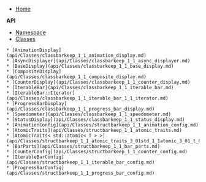 
* [Home](/)

__API__
* [Namespace](api/Namespaces/namespacebarkeep)
* [Classes](api/Classes/)
<!-- api -->
    * [AnimationDisplay](api/Classes/classbarkeep_1_1_animation_display.md)
    * [AsyncDisplayer](api/Classes/classbarkeep_1_1_async_displayer.md)
    * [BaseDisplay](api/Classes/classbarkeep_1_1_base_display.md)
    * [CompositeDisplay](api/Classes/classbarkeep_1_1_composite_display.md)
    * [CounterDisplay](api/Classes/classbarkeep_1_1_counter_display.md)
    * [IterableBar](api/Classes/classbarkeep_1_1_iterable_bar.md)
    * [IterableBar::Iterator](api/Classes/classbarkeep_1_1_iterable_bar_1_1_iterator.md)
    * [ProgressBarDisplay](api/Classes/classbarkeep_1_1_progress_bar_display.md)
    * [Speedometer](api/Classes/classbarkeep_1_1_speedometer.md)
    * [StatusDisplay](api/Classes/classbarkeep_1_1_status_display.md)
    * [AnimationConfig](api/Classes/structbarkeep_1_1_animation_config.md)
    * [AtomicTraits](api/Classes/structbarkeep_1_1_atomic_traits.md)
    * [AtomicTraits< std::atomic< T > >](api/Classes/structbarkeep_1_1_atomic_traits_3_01std_1_1atomic_3_01_t_01_4_01_4.md)
    * [BarParts](api/Classes/structbarkeep_1_1_bar_parts.md)
    * [CounterConfig](api/Classes/structbarkeep_1_1_counter_config.md)
    * [IterableBarConfig](api/Classes/structbarkeep_1_1_iterable_bar_config.md)
    * [ProgressBarConfig](api/Classes/structbarkeep_1_1_progress_bar_config.md)
<!-- /api -->
